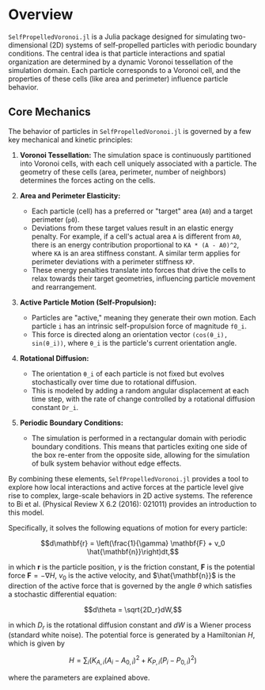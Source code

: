 # Overview

`SelfPropelledVoronoi.jl` is a Julia package designed for simulating two-dimensional (2D) systems of self-propelled particles with periodic boundary conditions. The central idea is that particle interactions and spatial organization are determined by a dynamic Voronoi tessellation of the simulation domain. Each particle corresponds to a Voronoi cell, and the properties of these cells (like area and perimeter) influence particle behavior.

## Core Mechanics

The behavior of particles in `SelfPropelledVoronoi.jl` is governed by a few key mechanical and kinetic principles:

1.  **Voronoi Tessellation:** The simulation space is continuously partitioned into Voronoi cells, with each cell uniquely associated with a particle. The geometry of these cells (area, perimeter, number of neighbors) determines the forces acting on the cells.

2.  **Area and Perimeter Elasticity:**
    *   Each particle (cell) has a preferred or "target" area (`A0`) and a target perimeter (`p0`).
    *   Deviations from these target values result in an elastic energy penalty. For example, if a cell's actual area `A` is different from `A0`, there is an energy contribution proportional to `KA * (A - A0)^2`, where `KA` is an area stiffness constant. A similar term applies for perimeter deviations with a perimeter stiffness `KP`.
    *   These energy penalties translate into forces that drive the cells to relax towards their target geometries, influencing particle movement and rearrangement.

3.  **Active Particle Motion (Self-Propulsion):**
    *   Particles are "active," meaning they generate their own motion. Each particle `i` has an intrinsic self-propulsion force of magnitude `f0_i`.
    *   This force is directed along an orientation vector `(cos(θ_i), sin(θ_i))`, where `θ_i` is the particle's current orientation angle.

4.  **Rotational Diffusion:**
    *   The orientation `θ_i` of each particle is not fixed but evolves stochastically over time due to rotational diffusion.
    *   This is modeled by adding a random angular displacement at each time step, with the rate of change controlled by a rotational diffusion constant `Dr_i`.

5.  **Periodic Boundary Conditions:**
    *   The simulation is performed in a rectangular domain with periodic boundary conditions. This means that particles exiting one side of the box re-enter from the opposite side, allowing for the simulation of bulk system behavior without edge effects.

By combining these elements, `SelfPropelledVoronoi.jl` provides a tool to explore how local interactions and active forces at the particle level give rise to complex, large-scale behaviors in 2D active systems. The reference to Bi et al. (Physical Review X 6.2 (2016): 021011) provides an introduction to this model.

Specifically, it solves the following equations of motion for every particle:

$$d\mathbf{r} = \left(\frac{1}{\gamma} \mathbf{F}  + v_0 \hat{\mathbf{n}}\right)dt,$$

in which $\mathbf{r}$ is the particle position, $\gamma$ is the friction constant, $\mathbf{F}$ is the potential force $\mathbf{F} = - \nabla H$, $v_0$ is the active velocity, and $\hat{\mathbf{n}}$ is the direction of the active force that is governed by the angle $\theta$ which satisfies a stochastic differential equation:

$$d\theta = \sqrt{2D_r}dW,$$

in which $D_r$ is the rotational diffusion constant and $dW$ is a Wiener process (standard white noise). The potential force is generated by a Hamiltonian $H$, which is given by

$$H = \sum_i \left(K_{A,i}(A_i-A_{0,i})^2+K_{P,i}(P_i-P_{0,i})^2\right)$$

where the parameters are explained above.